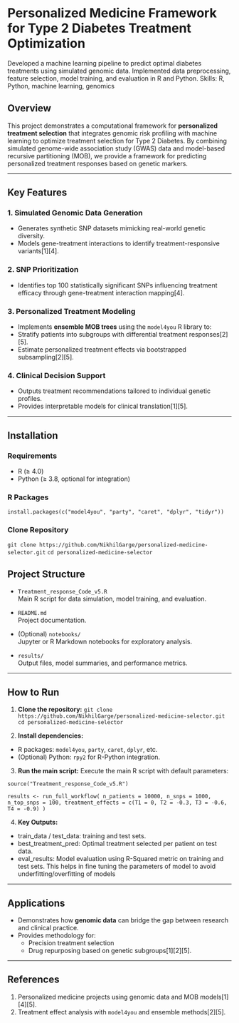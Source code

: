 # Personalized Medicine Framework for Type 2 Diabetes Treatment Optimization
Developed a machine learning pipeline to predict optimal diabetes treatments using simulated genomic data. Implemented data preprocessing, feature selection, model training, and evaluation in R and Python. Skills: R, Python, machine learning, genomics

## Overview

This project demonstrates a computational framework for **personalized treatment selection** that integrates genomic risk profiling with machine learning to optimize treatment selection for Type 2 Diabetes. By combining simulated genome-wide association study (GWAS) data and model-based recursive partitioning (MOB), we provide a framework for predicting personalized treatment responses based on genetic markers.

---

## Key Features  

### 1. **Simulated Genomic Data Generation**  
   - Generates synthetic SNP datasets mimicking real-world genetic diversity.  
   - Models gene-treatment interactions to identify treatment-responsive variants[1][4].

### 2. **SNP Prioritization**  
   - Identifies top 100 statistically significant SNPs influencing treatment efficacy through gene-treatment interaction mapping[4].

### 3. **Personalized Treatment Modeling**  
   - Implements **ensemble MOB trees** using the `model4you` R library to:  
   - Stratify patients into subgroups with differential treatment responses[2][5].  
   - Estimate personalized treatment effects via bootstrapped subsampling[2][5].

### 4. **Clinical Decision Support**  
   - Outputs treatment recommendations tailored to individual genetic profiles.  
   - Provides interpretable models for clinical translation[1][5].

---

## Installation  

### Requirements  
- R (≥ 4.0)  
- Python (≥ 3.8, optional for integration)

### R Packages  
`install.packages(c("model4you", "party", "caret", "dplyr", "tidyr"))`

### Clone Repository  
`git clone https://github.com/NikhilGarge/personalized-medicine-selector.git`
`cd personalized-medicine-selector`

## Project Structure

- `Treatment_response_Code_v5.R`  
  Main R script for data simulation, model training, and evaluation.

- `README.md`  
  Project documentation.

- (Optional) `notebooks/`  
  Jupyter or R Markdown notebooks for exploratory analysis.

- `results/`  
  Output files, model summaries, and performance metrics.

---

## How to Run

1. **Clone the repository:**
`git clone https://github.com/NikhilGarge/personalized-medicine-selector.git`
`cd personalized-medicine-selector`

2. **Install dependencies:**  
- R packages: `model4you`, `party`, `caret`, `dplyr`, etc.
- (Optional) Python: `rpy2` for R-Python integration.

3. **Run the main script:**
Execute the main R script with default parameters:  

`source("Treatment_response_Code_v5.R")`

`results <- run_full_workflow(
n_patients = 10000,
n_snps = 1000,
n_top_snps = 100,
treatment_effects = c(T1 = 0, T2 = -0.3, T3 = -0.6, T4 = -0.9)
)`

4. **Key Outputs:**
- train_data / test_data: training and test sets.
- best_treatment_pred: Optimal treatment selected per patient on test data.
- eval_results: Model evaluation using R-Squared metric on training and test sets. This helps in fine tuning the parameters of model to avoid underfitting/overfitting of models

---

## Applications  
- Demonstrates how **genomic data** can bridge the gap between research and clinical practice.  
- Provides methodology for:  
  - Precision treatment selection 
  - Drug repurposing based on genetic subgroups[1][2][5].

---

## References  
1. Personalized medicine projects using genomic data and MOB models[1][4][5].  
2. Treatment effect analysis with `model4you` and ensemble methods[2][5].
